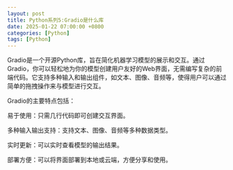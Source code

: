 ```yaml
---
layout: post
title: Python系列5:Gradio是什么库
date: 2025-01-22 07:00:00 +0800
categories: [Python]
tags: [Python]
---
```



Gradio是一个开源Python库，旨在简化机器学习模型的展示和交互。通过Gradio，你可以轻松地为你的模型创建用户友好的Web界面，无需编写复杂的前端代码。它支持多种输入和输出组件，如文本、图像、音频等，使得用户可以通过简单的拖拽操作来与模型进行交互。

Gradio的主要特点包括：

易于使用：只需几行代码即可创建交互界面。

多种输入输出支持：支持文本、图像、音频等多种数据类型。

实时更新：可以实时查看模型的输出结果。

部署方便：可以将界面部署到本地或云端，方便分享和使用。